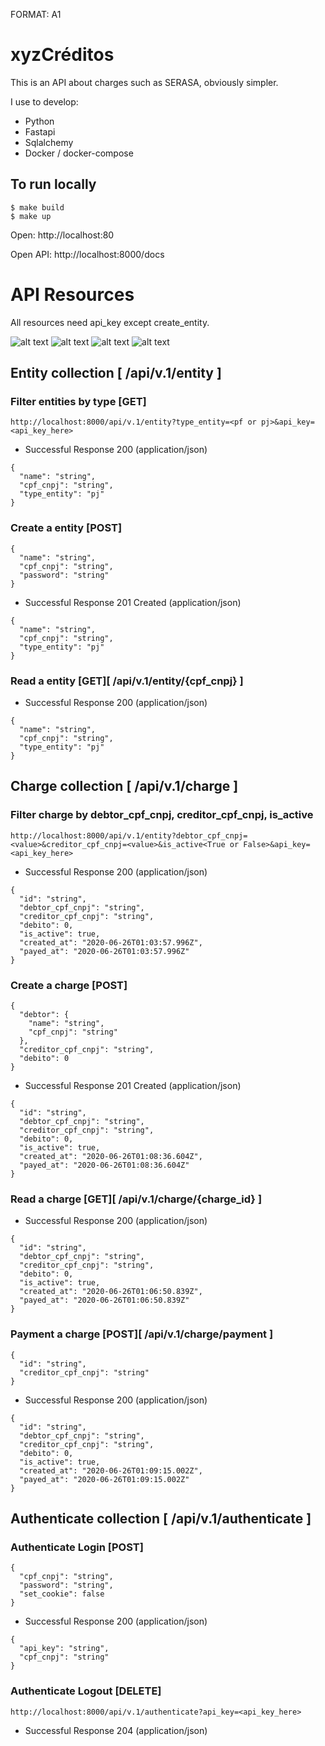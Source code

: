 FORMAT: A1

# xyzCréditos

This is an API about charges such as SERASA, obviously simpler.

I use to develop:
- Python
- Fastapi
- Sqlalchemy
- Docker / docker-compose

## To run locally
```
$ make build
$ make up
```

Open: http://localhost:80

Open API: http://localhost:8000/docs

# API Resources

All resources need api_key except create_entity.

![alt text](https://github.com/lfvilella/xyzCredito-CCT/blob/master/images_readme/api_page.png?raw=true)
![alt text](https://github.com/lfvilella/xyzCredito-CCT/blob/master/images_readme/login_page.png?raw=true)
![alt text](https://github.com/lfvilella/xyzCredito-CCT/blob/master/images_readme/raw_frontend.png?raw=true)
![alt text](https://github.com/lfvilella/xyzCredito-CCT/blob/master/images_readme/searching_charge.png?raw=true)

## Entity collection [ /api/v.1/entity ]

### Filter entities by type [GET]
```
http://localhost:8000/api/v.1/entity?type_entity=<pf or pj>&api_key=<api_key_here>
```

- Successful Response 200 (application/json)
```
{
  "name": "string",
  "cpf_cnpj": "string",
  "type_entity": "pj"
}
```


### Create a entity [POST]
```
{
  "name": "string",
  "cpf_cnpj": "string",
  "password": "string"
}
```

- Successful Response 201 Created (application/json)
```
{
  "name": "string",
  "cpf_cnpj": "string",
  "type_entity": "pj"
}
```

### Read a entity [GET][ /api/v.1/entity/{cpf_cnpj} ]

- Successful Response 200 (application/json)
```
{
  "name": "string",
  "cpf_cnpj": "string",
  "type_entity": "pj"
}
```

## Charge collection [ /api/v.1/charge ]

### Filter charge by debtor_cpf_cnpj, creditor_cpf_cnpj, is_active
```
http://localhost:8000/api/v.1/entity?debtor_cpf_cnpj=<value>&creditor_cpf_cnpj=<value>&is_active<True or False>&api_key=<api_key_here>
```

- Successful Response 200 (application/json)
```
{
  "id": "string",
  "debtor_cpf_cnpj": "string",
  "creditor_cpf_cnpj": "string",
  "debito": 0,
  "is_active": true,
  "created_at": "2020-06-26T01:03:57.996Z",
  "payed_at": "2020-06-26T01:03:57.996Z"
}
```

### Create a charge [POST]
```
{
  "debtor": {
    "name": "string",
    "cpf_cnpj": "string"
  },
  "creditor_cpf_cnpj": "string",
  "debito": 0
}
```

- Successful Response 201 Created (application/json)
```
{
  "id": "string",
  "debtor_cpf_cnpj": "string",
  "creditor_cpf_cnpj": "string",
  "debito": 0,
  "is_active": true,
  "created_at": "2020-06-26T01:08:36.604Z",
  "payed_at": "2020-06-26T01:08:36.604Z"
}
```

### Read a charge [GET][ /api/v.1/charge/{charge_id} ]

- Successful Response 200 (application/json)
```
{
  "id": "string",
  "debtor_cpf_cnpj": "string",
  "creditor_cpf_cnpj": "string",
  "debito": 0,
  "is_active": true,
  "created_at": "2020-06-26T01:06:50.839Z",
  "payed_at": "2020-06-26T01:06:50.839Z"
}
```

### Payment a charge [POST][ /api/v.1/charge/payment ]
```
{
  "id": "string",
  "creditor_cpf_cnpj": "string"
}
```

- Successful Response 200 (application/json)
```
{
  "id": "string",
  "debtor_cpf_cnpj": "string",
  "creditor_cpf_cnpj": "string",
  "debito": 0,
  "is_active": true,
  "created_at": "2020-06-26T01:09:15.002Z",
  "payed_at": "2020-06-26T01:09:15.002Z"
}
```

## Authenticate collection [ /api/v.1/authenticate ]

### Authenticate Login [POST]
```
{
  "cpf_cnpj": "string",
  "password": "string",
  "set_cookie": false
}
```

- Successful Response 200 (application/json)
```
{
  "api_key": "string",
  "cpf_cnpj": "string"
}
```

### Authenticate Logout [DELETE]
```
http://localhost:8000/api/v.1/authenticate?api_key=<api_key_here>
```

- Successful Response 204 (application/json)